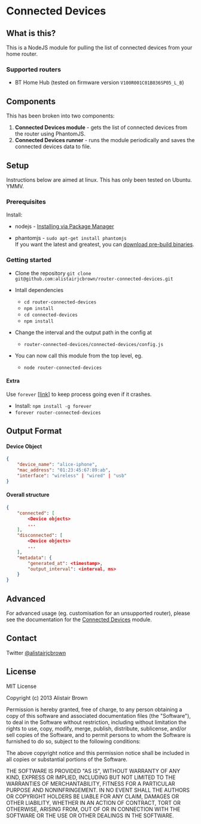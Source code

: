 # Connected Devices

## What is this?

This is a NodeJS module for pulling the list of connected devices from your home router.

### Supported routers

 - BT Home Hub (tested on firmware version `V100R001C01B036SP05_L_B`)

## Components

This has been broken into two components:

 1. __Connected Devices module__ - gets the list of connected devices from the router using PhantomJS.
 2. __Connected Devices runner__ - runs the module periodically and saves the connected devices data to file.

## Setup

Instructions below are aimed at linux. This has only been tested on Ubuntu. YMMV.

### Prerequisites

Install:

 * nodejs - [Installing via Package Manager](https://github.com/joyent/node/wiki/Installing-Node.js-via-package-manager)

 * phantomjs - `sudo apt-get install phantomjs`<br />
   If you want the latest and greatest, you can [download pre-build binaries](http://phantomjs.org/download.html).

### Getting started

 * Clone the repository
  `git clone git@github.com:alistairjcbrown/router-connected-devices.git`

 * Intall dependencies
   * `cd router-connected-devices`
   * `npm install`
   * `cd connected-devices`
   * `npm install`

 * Change the interval and the output path in the config at
   * `router-connected-devices/connected-devices/config.js`

 * You can now call this module from the top level, eg.
   * `node router-connected-devices`

#### Extra

Use `forever` [[link](https://www.npmjs.org/package/forever)] to keep process going even if it crashes.

 * Install: `npm install -g forever`
 * `forever router-connected-devices`

## Output Format

#### Device Object

```json
{
	"device_name": "alice-iphone",
	"mac_address": "01:23:45:67:89:ab",
	"interface": "wireless" | "wired" | "usb"
}
```

#### Overall structure

```json
{
    "connected": [
        <Device objects>
        ...
    ],
	"disconnected": [
        <Device objects>
        ...
    ],
	"metadata": {
		"generated_at": <timestamp>,
		"output_interval": <interval, ms>
	}
}
```

## Advanced

For advanced usage (eg. customisation for an unsupported router), please see the documentation for the [Connected Devices](connected-devices/README.md) module.

## Contact

Twitter [@alistairjcbrown](http://twitter.com/alistairjcbrown)

## License

MIT License

Copyright (c) 2013 Alistair Brown

Permission is hereby granted, free of charge, to any person obtaining
a copy of this software and associated documentation files (the
"Software"), to deal in the Software without restriction, including
without limitation the rights to use, copy, modify, merge, publish,
distribute, sublicense, and/or sell copies of the Software, and to
permit persons to whom the Software is furnished to do so, subject to
the following conditions:

The above copyright notice and this permission notice shall be
included in all copies or substantial portions of the Software.

THE SOFTWARE IS PROVIDED "AS IS", WITHOUT WARRANTY OF ANY KIND,
EXPRESS OR IMPLIED, INCLUDING BUT NOT LIMITED TO THE WARRANTIES OF
MERCHANTABILITY, FITNESS FOR A PARTICULAR PURPOSE AND
NONINFRINGEMENT. IN NO EVENT SHALL THE AUTHORS OR COPYRIGHT HOLDERS BE
LIABLE FOR ANY CLAIM, DAMAGES OR OTHER LIABILITY, WHETHER IN AN ACTION
OF CONTRACT, TORT OR OTHERWISE, ARISING FROM, OUT OF OR IN CONNECTION
WITH THE SOFTWARE OR THE USE OR OTHER DEALINGS IN THE SOFTWARE.